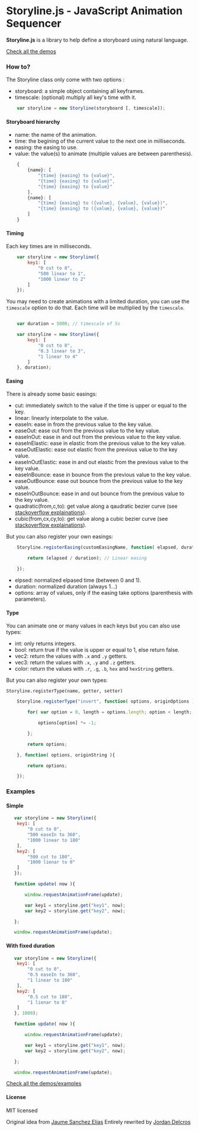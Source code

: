 # Storyline.js - JavaScript Animation Sequencer

**Storyline.js** is a library to help define a storyboard using natural language.

[Check all the demos](http://jordandelcros.github.io/Storyline.js/)

### How to?

The Storyline class only come with two options :
 - storyboard: a simple object containing all keyframes.
 - timescale: (optional) multiply all key's time with it. 

```javascript
    var storyline = new Storyline(storyboard [, timescale]);
```

#### Storyboard hierarchy

 - name: the name of the animation.
 - time: the begining of the current value to the next one in milliseconds.
 - easing: the easing to use.
 - value: the value(s) to animate (multiple values are between parenthesis).

```javascript
    {
        {name}: [
            "{time} {easing} to {value}",
            "{time} {easing} to {value}",
            "{time} {easing} to {value}"
        ],
        {name}: [
            "{time} {easing} to ({value}, {value}, {value})",
            "{time} {easing} to ({value}, {value}, {value})"
        ]
    }
```

#### Timing

Each key times are in milliseconds.

```javascript
    var storyline = new Storyline({
        key1: [
            "0 cut to 0",
            "500 linear to 1",
            "1000 linear to 2"
        ]
    });
```

You may need to create animations with a limited duration, you can use the `timescale` option to do that.
Each time will be multiplied by the `timescale`.

```javascript

    var duration = 5000; // timescale of 5s

    var storyline = new Storyline({
        key1: [
            "0 cut to 0",
            "0.3 linear to 3",
            "1 linear to 4"
        ]
    }, duration);
```

#### Easing

There is already some basic easings:
 - cut: immediately switch to the value if the time is upper or equal to the key.
 - linear: linearly interpolate to the value.
 - easeIn: ease in from the previous value to the key value.
 - easeOut: ease out from the previous value to the key value.
 - easeInOut: ease in and out from the previous value to the key value.
 - easeInElastic: ease in elastic from the previous value to the key value.
 - easeOutElastic: ease out elastic from the previous value to the key value.
 - easeInOutElastic: ease in and out elastic from the previous value to the key value.
 - easeInBounce: ease in bounce from the previous value to the key value.
 - easeOutBounce: ease out bounce from the previous value to the key value.
 - easeInOutBounce: ease in and out bounce from the previous value to the key value.
 - quadratic(from,c,to): get value along a qaudratic bezier curve (see [stackoverflow explainations](http://stackoverflow.com/questions/5634460/quadratic-bezier-curve-calculate-point)).
 - cubic(from,cx,cy,to): get value along a cubic bezier curve (see [stackoverflow explainations](http://stackoverflow.com/questions/5634460/quadratic-bezier-curve-calculate-point)).

But you can also register your own easings:

```javascript
    Storyline.registerEasing(customEasingName, function( elapsed, duration, options ){

        return (elapsed / duration); // Linear easing

    });
```

 - elpsed: normalized elpased time (between 0 and 1).
 - duration: normalized duration (always 1...)
 - options: array of values, only if the easing take options (parenthesis with parameters).

#### Type

You can animate one or many values in each keys but you can also use types:
 - int: only returns integers.
 - bool: return true if the value is upper or equal to 1, else return false.
 - vec2: return the values with `.x` and `.y` getters.
 - vec3: return the values with `.x`, `.y` and `.z` getters.
 - color: return the values with `.r`, `.g`, `.b`, `hex` and `hexString` getters.

But you can also register your own types:

`Storyline.registerType(name, getter, setter)`

```javascript
    Storyline.registerType("invert", function( options, originOptions ){

        for( var option = 0, length = options.length; option < length; option++ ){

            options[option] *= -1;

        };

        return options;

    }, function( options, originString ){

        return options;

    });

```

### Examples

#### Simple

```javascript
   var storyline = new Storyline({
    key1: [
        "0 cut to 0",
        "500 easeIn to 360",
        "1000 linear to 180"
    ],
    key2: [
        "500 cut to 180",
        "1000 lienar to 0"
    ]
   });

   function update( now ){

       window.requestAnimationFrame(update);

       var key1 = storyline.get("key1", now);
       var key2 = storyline.get("key2", now);

   };

   window.requestAnimationFrame(update);
```

#### With fixed duration

```javascript
   var storyline = new Storyline({
    key1: [
        "0 cut to 0",
        "0.5 easeIn to 360",
        "1 linear to 180"
    ],
    key2: [
        "0.5 cut to 180",
        "1 lienar to 0"
    ]
   }, 1000);

   function update( now ){

       window.requestAnimationFrame(update);

       var key1 = storyline.get("key1", now);
       var key2 = storyline.get("key2", now);

   };

   window.requestAnimationFrame(update);
```

[Check all the demos/examples](http://jordandelcros.github.io/Storyline.js/)

#### License

MIT licensed

Original idea from [Jaume Sanchez Elias](http://www.clicktorelease.com)
Entirely rewrited by [Jordan Delcros](http://www.jordan-delcros.com)